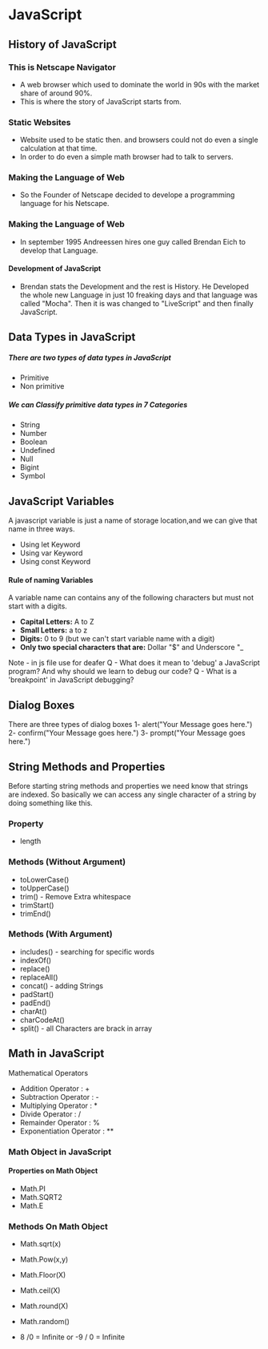 # JavaScript

## History of JavaScript

### This is Netscape Navigator
 - A web browser which used to dominate the world in 90s with the market share of around 90%.
 - This is where the story of JavaScript starts from.

### Static Websites 
 - Website used to be static then. and browsers could not do even a single calculation at that time.
- In order to do even a simple math browser had to talk to servers.

### Making the Language of Web
- So the Founder of Netscape decided to develope a programming language for his Netscape.

### Making the Language of Web
- In september 1995 Andreessen hires one guy called Brendan Eich to develop that Language.
#### <b>Development of JavaScript </b>
-  Brendan stats the Development and the rest is History. He Developed the whole new Language in just 10 freaking days and that language was called "Mocha". Then it is was changed to "LiveScript" and then finally JavaScript.


## Data Types in JavaScript

##### There are two types of data types in JavaScript
- Primitive 
- Non primitive

##### We can Classify primitive data types in 7 Categories

- String
- Number
- Boolean
- Undefined
- Null
- Bigint
- Symbol

## JavaScript Variables

A javascript variable is just a name of storage location,and we can give that name in three ways.
- Using let Keyword
- Using var Keyword
- Using const Keyword

#### Rule of naming Variables

A variable name can contains any of the following characters but must not start with a digits.

- <b>Capital Letters:</b> A to Z
- <b>Small Letters:</b> a to z
- <b>Digits:</b> 0 to 9 (but we can't start variable name with a digit)
- <b>Only two special characters that are:</b> Dollar "$" and Underscore "_

Note - in js file use for deafer <script src="script.js" defer></script>
Q - What does it mean to 'debug' a JavaScript program? And why should we learn to debug our code?
Q - What is a 'breakpoint' in JavaScript debugging?

## Dialog Boxes
There are three types of dialog boxes
1- alert("Your Message goes here.")
2- confirm("Your Message goes here.")
3- prompt("Your Message goes here.")

## String Methods and Properties
Before starting string methods and properties we need know that strings are indexed. So basically we can access any single character of a string by doing something like this.
### Property
* length
### Methods (Without Argument)
* toLowerCase()
* toUpperCase()
* trim() - Remove Extra whitespace
* trimStart()
* trimEnd()

### Methods (With Argument)
* includes() -  searching for specific words
* indexOf()
* replace()
* replaceAll()
* concat() - adding Strings
* padStart()
* padEnd()
* charAt()
* charCodeAt()
* split() - all Characters are brack in array

## Math in JavaScript
 Mathematical Operators

* Addition Operator : +
* Subtraction Operator : -
* Multiplying Operator : *
* Divide Operator : /
* Remainder Operator : %
* Exponentiation Operator : **

### Math Object in JavaScript

#### Properties on Math Object

* Math.PI
* Math.SQRT2
* Math.E

### Methods On Math Object

* Math.sqrt(x)
* Math.Pow(x,y)
* Math.Floor(X)
* Math.ceil(X)
* Math.round(X)
* Math.random()

* 8 /0 = Infinite or -9 / 0  = Infinite